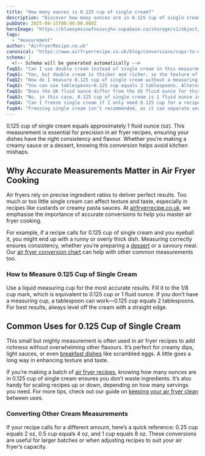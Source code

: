 ```yaml
---
title: "How many ounces is 0.125 cup of single cream?"
description: "Discover how many ounces are in 0.125 cup of single cream with our easy guide—perfect for air fryer recipes and precise measurements."
pubDate: 2025-08-15T00:00:00.000Z
heroImage: "https://klueoymssxwfnxsvcyhv.supabase.co/storage/v1/object/public/Shmucket/how-many-ounces-is-0125-cup-of-single-cream.webp"
tags:
  - "measurement"
author: "AirFryerRecipe.co.uk"
canonical: "https://www.airfryerrecipe.co.uk/blog/conversions/cups-to-ounces/how-many-ounces-is-0125-cup-of-single-cream"
schema: |
  <!-- Schema will be generated automatically -->
faqQ1: "Can I use double cream instead of single cream in this measurement?"
faqA1: "Yes, but double cream is thicker and richer, so the texture of your dish may change. If substituting, use the same 0.125 cup (1 oz) measurement, but expect a heavier result. Adjust other liquids if needed."
faqQ2: "How do I measure 0.125 cup of single cream without a measuring cup?"
faqA2: "You can use tablespoons—0.125 cup equals 2 tablespoons. Alternatively, a kitchen scale set to ounces (1 oz) will give you the exact amount. Precision is key for air fryer recipes."
faqQ3: "Does the UK fluid ounce differ from the US fluid ounce for this conversion?"
faqA3: "No, in this case, 0.125 cup of single cream is 1 fluid ounce in both UK and US measurements. However, always check your recipe’s origin to avoid confusion with other ingredients."
faqQ4: "Can I freeze single cream if I only need 0.125 cup for a recipe?"
faqA4: "Freezing single cream isn’t recommended, as it can separate and become grainy when thawed. Instead, store leftover cream in the fridge and use it within a few days for best results."
---
```

<p>0.125 cup of single cream equals approximately 1 fluid ounce (oz). This measurement is essential for precision in air fryer recipes, ensuring your dishes have the right consistency and flavour. Whether you’re making a creamy sauce or a dessert, knowing this conversion helps avoid kitchen mishaps.</p>  

<h2>Why Accurate Measurements Matter in Air Fryer Cooking</h2>  
<p>Air fryers rely on precise ingredient ratios to deliver perfect results. Too much or too little single cream can affect texture and taste, especially in recipes like custards or creamy pasta sauces. At <a href=https://www.airfryerrecipe.co.uk>airfryerrecipe.co.uk</a>, we emphasise the importance of accurate conversions to help you master air fryer cooking.</p>  

<p>For example, if a recipe calls for 0.125 cup of single cream and you eyeball it, you might end up with a runny or overly thick dish. Measuring correctly ensures consistency, whether you’re preparing a <a href=https://www.airfryerrecipe.co.uk/recipe-category/dessert>dessert</a> or a savoury meal. Our <a href=https://www.airfryerrecipe.co.uk/air-fryer-conversion-chart>air fryer conversion chart</a> can help with other common measurements too.</p>  

<h3>How to Measure 0.125 Cup of Single Cream</h3>  
<p>Use a liquid measuring cup for the most accurate results. Fill it to the 1/8 cup mark, which is equivalent to 0.125 cup or 1 fluid ounce. If you don’t have a measuring cup, a tablespoon can work—0.125 cup equals 2 tablespoons. For best results, always level off the cream with a straight edge.</p>  

<h2>Common Uses for 0.125 Cup of Single Cream</h2>  
<p>This small but mighty measurement is often used in air fryer recipes to add richness without overwhelming other flavours. It’s perfect for creamy dips, light sauces, or even <a href=https://www.airfryerrecipe.co.uk/recipe-category/breakfast>breakfast dishes</a> like scrambled eggs. A little goes a long way in enhancing texture and taste.</p>  

<p>If you’re making a batch of <a href=https://www.airfryerrecipe.co.uk/recipes>air fryer recipes</a>, knowing how many ounces are in 0.125 cup of single cream ensures you don’t waste ingredients. It’s also handy for scaling recipes up or down, depending on how many servings you need. For more tips, check out our guide on <a href=https://www.airfryerrecipe.co.uk/air-fryer-cleaner>keeping your air fryer clean</a> between uses.</p>  

<h3>Converting Other Cream Measurements</h3>  
<p>If your recipe calls for a different amount, here’s a quick reference: 0.25 cup equals 2 oz, 0.5 cup equals 4 oz, and 1 cup equals 8 oz. These conversions are useful for larger batches or when adjusting recipes to suit your air fryer’s capacity.</p>
